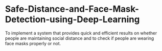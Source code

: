 # Safe-Distance-and-Face-Mask-Detection-using-Deep-Learning
To implement a system that provides quick and efficient results on whether people are maintaining social distance and to check if people are wearing face masks properly or not.
